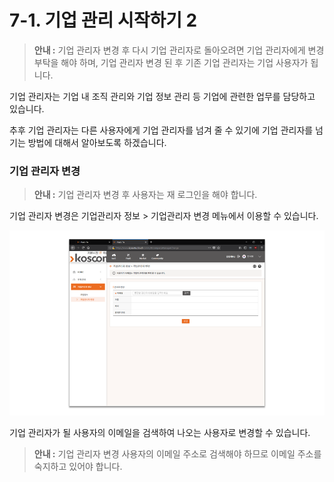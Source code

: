# 7-1. 기업 관리 시작하기 2



> **안내 :** 기업 관리자 변경 후 다시 기업 관리자로 돌아오려면 기업 관리자에게 변경 부탁을 해야 하며, 기업 관리자 변경 된 후 기존 기업 관리자는 기업 사용자가 됩니다.

기업 관리자는 기업 내 조직 관리와 기업 정보 관리 등 기업에 관련한 업무를 담당하고 있습니다.

추후 기업 관리자는 다른 사용자에게 기업 관리자를 넘겨 줄 수 있기에 기업 관리자를 넘기는 방법에 대해서 알아보도록 하겠습니다.

### **기업 관리자 변경**

> **안내 :** 기업 관리자 변경 후 사용자는 재 로그인을 해야 합니다.

기업 관리자 변경은 기업관리자 정보 &gt; 기업관리자 변경 메뉴에서 이용할 수 있습니다.

![](../.gitbook/assets/image%20%2837%29.png)

기업 관리자가 될 사용자의 이메일을 검색하여 나오는 사용자로 변경할 수 있습니다.

> **안내 :** 기업 관리자 변경 사용자의 이메일 주소로 검색해야 하므로 이메일 주소를 숙지하고 있어야 합니다.

